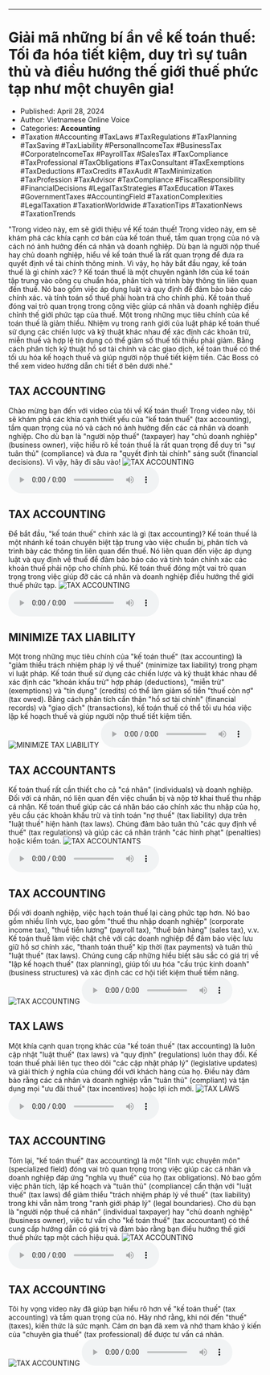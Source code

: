 
---

# Giải mã những bí ẩn về kế toán thuế: Tối đa hóa tiết kiệm, duy trì sự tuân thủ và điều hướng thế giới thuế phức tạp như một chuyên gia!

- Published: April 28, 2024
- Author: Vietnamese Online Voice
- Categories: **Accounting**
- #Taxation #Accounting #TaxLaws #TaxRegulations #TaxPlanning #TaxSaving #TaxLiability #PersonalIncomeTax #BusinessTax #CorporateIncomeTax #PayrollTax #SalesTax #TaxCompliance #TaxProfessional #TaxObligations #TaxConsultant #TaxExemptions #TaxDeductions #TaxCredits #TaxAudit #TaxMinimization #TaxProfession #TaxAdvisor #TaxCompliance #FiscalResponsibility #FinancialDecisions #LegalTaxStrategies #TaxEducation #Taxes #GovernmentTaxes #AccountingField #TaxationComplexities #LegalTaxation #TaxationWorldwide #TaxationTips #TaxationNews #TaxationTrends

"Trong video này, em sẽ giới thiệu về Kế toán thuế! Trong video này, em sẽ khám phá các khía cạnh cơ bản của kế toán thuế, tầm quan trọng của nó và cách nó ảnh hưởng đến cá nhân và doanh nghiệp. Dù bạn là người nộp thuế hay chủ doanh nghiệp, hiểu về kế toán thuế là rất quan trọng để đưa ra quyết định về tài chính thông minh. Vì vậy, họ hãy bắt đầu ngay, kế toán thuế là gì chính xác? ? Kế toán thuế là một chuyên ngành lớn của kế toán tập trung vào công cụ chuẩn hóa, phân tích và trình bày thông tin liên quan đến thuế. Nó bao gồm việc áp dụng luật và quy định để đảm bảo báo cáo chính xác. và tính toán số thuế phải hoàn trả cho chính phủ. Kế toán thuế đóng vai trò quan trọng trong công việc giúp cá nhân và doanh nghiệp điều chỉnh thế giới phức tạp của thuế. Một trong những mục tiêu chính của kế toán thuế là giảm thiểu. Nhiệm vụ trong ranh giới của luật pháp kế toán thuế sử dụng các chiến lược và kỹ thuật khác nhau để xác định các khoản trừ, miễn thuế và hợp lệ tín dụng có thể giảm số thuế tối thiểu phải giảm. Bằng cách phân tích kỹ thuật hồ sơ tài chính và các giao dịch, kế toán thuế có thể tối ưu hóa kế hoạch thuế và giúp người nộp thuế tiết kiệm tiền. Các Boss có thể xem video hướng dẫn chi tiết ở bên dưới nhé."


## TAX ACCOUNTING

Chào mừng bạn đến với video của tôi về Kế toán thuế! Trong video này, tôi sẽ khám phá các khía cạnh thiết yếu của "kế toán thuế" (tax accounting), tầm quan trọng của nó và cách nó ảnh hưởng đến các cá nhân và doanh nghiệp. Cho dù bạn là "người nộp thuế" (taxpayer) hay "chủ doanh nghiệp" (business owner), việc hiểu rõ kế toán thuế là rất quan trọng để duy trì "sự tuân thủ" (compliance) và đưa ra "quyết định tài chính" sáng suốt (financial decisions). Vì vậy, hãy đi sâu vào!
![TAX ACCOUNTING](https://http-archiver-apis-production-80.schnworks.com/storage/images/transitions/2024-04-28/transition--4045760486-Montserrat-SemiBold-004895.jpg)
<audio controls>
    <source src="https://http-archiver-apis-production-80.schnworks.com/storage/storage/audio/file-6908022635.mp3" type="audio/mpeg">
</audio>



## TAX ACCOUNTING

Để bắt đầu, "kế toán thuế" chính xác là gì (tax accounting)? Kế toán thuế là một nhánh kế toán chuyên biệt tập trung vào việc chuẩn bị, phân tích và trình bày các thông tin liên quan đến thuế. Nó liên quan đến việc áp dụng luật và quy định về thuế để đảm bảo báo cáo và tính toán chính xác các khoản thuế phải nộp cho chính phủ. Kế toán thuế đóng một vai trò quan trọng trong việc giúp đỡ các cá nhân và doanh nghiệp điều hướng thế giới thuế phức tạp.
![TAX ACCOUNTING](https://http-archiver-apis-production-80.schnworks.com/storage/images/transitions/2024-04-28/transition-14379823673-Montserrat-Thin-512DA8.jpg)
<audio controls>
    <source src="https://http-archiver-apis-production-80.schnworks.com/storage/storage/audio/file-14066080068.mp3" type="audio/mpeg">
</audio>



## MINIMIZE TAX LIABILITY

Một trong những mục tiêu chính của "kế toán thuế" (tax accounting) là "giảm thiểu trách nhiệm pháp lý về thuế" (minimize tax liability) trong phạm vi luật pháp. Kế toán thuế sử dụng các chiến lược và kỹ thuật khác nhau để xác định các "khoản khấu trừ" hợp pháp (deductions), "miễn trừ" (exemptions) và "tín dụng" (credits) có thể làm giảm số tiền "thuế còn nợ" (tax owed). Bằng cách phân tích cẩn thận "hồ sơ tài chính" (financial records) và "giao dịch" (transactions), kế toán thuế có thể tối ưu hóa việc lập kế hoạch thuế và giúp người nộp thuế tiết kiệm tiền.
![MINIMIZE TAX LIABILITY](https://http-archiver-apis-production-80.schnworks.com/storage/images/transitions/2024-04-28/transition--11103575044-Montserrat-Regular-303F9F.jpg)
<audio controls>
    <source src="https://http-archiver-apis-production-80.schnworks.com/storage/storage/audio/file-22988930311.mp3" type="audio/mpeg">
</audio>



## TAX ACCOUNTANTS

Kế toán thuế rất cần thiết cho cả "cá nhân" (individuals) và doanh nghiệp. Đối với cá nhân, nó liên quan đến việc chuẩn bị và nộp tờ khai thuế thu nhập cá nhân. Kế toán thuế giúp các cá nhân báo cáo chính xác thu nhập của họ, yêu cầu các khoản khấu trừ và tính toán "nợ thuế" (tax liability) dựa trên "luật thuế" hiện hành (tax laws). Chúng đảm bảo tuân thủ "các quy định về thuế" (tax regulations) và giúp các cá nhân tránh "các hình phạt" (penalties) hoặc kiểm toán.
![TAX ACCOUNTANTS](https://http-archiver-apis-production-80.schnworks.com/storage/images/transitions/2024-04-28/transition--17737080608-Montserrat-Black-1A237E.jpg)
<audio controls>
    <source src="https://http-archiver-apis-production-80.schnworks.com/storage/storage/audio/file-57157532622.mp3" type="audio/mpeg">
</audio>



## TAX ACCOUNTING

Đối với doanh nghiệp, việc hạch toán thuế lại càng phức tạp hơn. Nó bao gồm nhiều lĩnh vực, bao gồm "thuế thu nhập doanh nghiệp" (corporate income tax), "thuế tiền lương" (payroll tax), "thuế bán hàng" (sales tax), v.v. Kế toán thuế làm việc chặt chẽ với các doanh nghiệp để đảm bảo việc lưu giữ hồ sơ chính xác, "thanh toán thuế" kịp thời (tax payments) và tuân thủ "luật thuế" (tax laws). Chúng cung cấp những hiểu biết sâu sắc có giá trị về "lập kế hoạch thuế" (tax planning), giúp tối ưu hóa "cấu trúc kinh doanh" (business structures) và xác định các cơ hội tiết kiệm thuế tiềm năng.
![TAX ACCOUNTING](https://http-archiver-apis-production-80.schnworks.com/storage/images/transitions/2024-04-28/transition--12963960095-Montserrat-Bold-512DA8.jpg)
<audio controls>
    <source src="https://http-archiver-apis-production-80.schnworks.com/storage/storage/audio/file-15671615912.mp3" type="audio/mpeg">
</audio>



## TAX LAWS

Một khía cạnh quan trọng khác của "kế toán thuế" (tax accounting) là luôn cập nhật "luật thuế" (tax laws) và "quy định" (regulations) luôn thay đổi. Kế toán thuế phải liên tục theo dõi "các cập nhật pháp lý" (legislative updates) và giải thích ý nghĩa của chúng đối với khách hàng của họ. Điều này đảm bảo rằng các cá nhân và doanh nghiệp vẫn "tuân thủ" (compliant) và tận dụng mọi "ưu đãi thuế" (tax incentives) hoặc lợi ích mới.
![TAX LAWS](https://http-archiver-apis-production-80.schnworks.com/storage/images/transitions/2024-04-28/transition-797511009-Montserrat-Regular-303F9F.jpg)
<audio controls>
    <source src="https://http-archiver-apis-production-80.schnworks.com/storage/storage/audio/file-12696905873.mp3" type="audio/mpeg">
</audio>



## TAX ACCOUNTING

Tóm lại, "kế toán thuế" (tax accounting) là một "lĩnh vực chuyên môn" (specialized field) đóng vai trò quan trọng trong việc giúp các cá nhân và doanh nghiệp đáp ứng "nghĩa vụ thuế" của họ (tax obligations). Nó bao gồm việc phân tích, lập kế hoạch và "tuân thủ" (compliance) cẩn thận với "luật thuế" (tax laws) để giảm thiểu "trách nhiệm pháp lý về thuế" (tax liability) trong khi vẫn nằm trong "ranh giới pháp lý" (legal boundaries). Cho dù bạn là "người nộp thuế cá nhân" (individual taxpayer) hay "chủ doanh nghiệp" (business owner), việc tư vấn cho "kế toán thuế" (tax accountant) có thể cung cấp hướng dẫn có giá trị và đảm bảo rằng bạn điều hướng thế giới thuế phức tạp một cách hiệu quả.
![TAX ACCOUNTING](https://http-archiver-apis-production-80.schnworks.com/storage/images/transitions/2024-04-28/transition--7691301624-Montserrat-ExtraBold-303F9F.jpg)
<audio controls>
    <source src="https://http-archiver-apis-production-80.schnworks.com/storage/storage/audio/file-55571421969.mp3" type="audio/mpeg">
</audio>



## TAX ACCOUNTING

Tôi hy vọng video này đã giúp bạn hiểu rõ hơn về "kế toán thuế" (tax accounting) và tầm quan trọng của nó. Hãy nhớ rằng, khi nói đến "thuế" (taxes), kiến ​​thức là sức mạnh. Cảm ơn bạn đã xem và nhớ tham khảo ý kiến ​​của "chuyên gia thuế" (tax professional) để được tư vấn cá nhân.
![TAX ACCOUNTING](https://http-archiver-apis-production-80.schnworks.com/storage/images/transitions/2024-04-28/transition--33039784744-Montserrat-Medium-303F9F.jpg)
<audio controls>
    <source src="https://http-archiver-apis-production-80.schnworks.com/storage/storage/audio/file-1018976394.mp3" type="audio/mpeg">
</audio>


